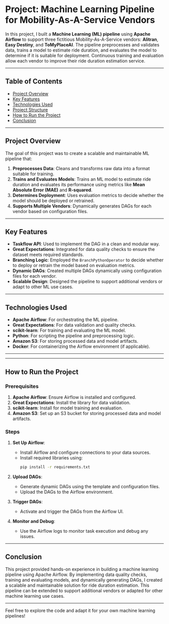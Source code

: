 # Project: Machine Learning Pipeline for Mobility-As-A-Service Vendors

In this project, I built a **Machine Learning (ML) pipeline** using **Apache Airflow** to support three fictitious Mobility-As-A-Service vendors: **Alitran**, **Easy Destiny**, and **ToMyPlaceAI**. The pipeline preprocesses and validates data, trains a model to estimate ride duration, and evaluates the model to determine if it is suitable for deployment. Continuous training and evaluation allow each vendor to improve their ride duration estimation service.

---

## Table of Contents
- [Project Overview](#project-overview)
- [Key Features](#key-features)
- [Technologies Used](#technologies-used)
- [Project Structure](#project-structure)
- [How to Run the Project](#how-to-run-the-project)
- [Conclusion](#conclusion)

---

## Project Overview

The goal of this project was to create a scalable and maintainable ML pipeline that:
1. **Preprocesses Data**: Cleans and transforms raw data into a format suitable for training.
2. **Trains and Evaluates Models**: Trains an ML model to estimate ride duration and evaluates its performance using metrics like **Mean Absolute Error (MAE)** and **R-squared**.
3. **Determines Deployment**: Uses evaluation metrics to decide whether the model should be deployed or retrained.
4. **Supports Multiple Vendors**: Dynamically generates DAGs for each vendor based on configuration files.

---

## Key Features

- **Taskflow API**: Used to implement the DAG in a clean and modular way.
- **Great Expectations**: Integrated for data quality checks to ensure the dataset meets required standards.
- **Branching Logic**: Employed the `BranchPythonOperator` to decide whether to deploy or retrain the model based on evaluation metrics.
- **Dynamic DAGs**: Created multiple DAGs dynamically using configuration files for each vendor.
- **Scalable Design**: Designed the pipeline to support additional vendors or adapt to other ML use cases.

---

## Technologies Used

- **Apache Airflow**: For orchestrating the ML pipeline.
- **Great Expectations**: For data validation and quality checks.
- **scikit-learn**: For training and evaluating the ML model.
- **Python**: For scripting the pipeline and preprocessing logic.
- **Amazon S3**: For storing processed data and model artifacts.
- **Docker**: For containerizing the Airflow environment (if applicable).

---


---

## How to Run the Project

### Prerequisites
1. **Apache Airflow**: Ensure Airflow is installed and configured.
2. **Great Expectations**: Install the library for data validation.
3. **scikit-learn**: Install for model training and evaluation.
4. **Amazon S3**: Set up an S3 bucket for storing processed data and model artifacts.

### Steps
1. **Set Up Airflow**:
   - Install Airflow and configure connections to your data sources.
   - Install required libraries using:
     ```bash
     pip install -r requirements.txt
     ```

2. **Upload DAGs**:
   - Generate dynamic DAGs using the template and configuration files.
   - Upload the DAGs to the Airflow environment.

3. **Trigger DAGs**:
   - Activate and trigger the DAGs from the Airflow UI.

4. **Monitor and Debug**:
   - Use the Airflow logs to monitor task execution and debug any issues.

---

## Conclusion

This project provided hands-on experience in building a machine learning pipeline using Apache Airflow. By implementing data quality checks, training and evaluating models, and dynamically generating DAGs, I created a scalable and maintainable solution for ride duration estimation. This pipeline can be extended to support additional vendors or adapted for other machine learning use cases.

---

Feel free to explore the code and adapt it for your own machine learning pipelines!
